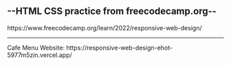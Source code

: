 <h2>--HTML CSS practice from freecodecamp.org--</h2>
https://www.freecodecamp.org/learn/2022/responsive-web-design/ 
<hr>
Cafe Menu Website: https://responsive-web-design-ehot-5977m5zin.vercel.app/
